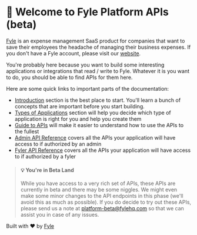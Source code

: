 # 👋 Welcome to Fyle Platform APIs (beta)

[Fyle](https://www.fylehq.com) is an expense management SaaS product for companies that want to save their employees the headache of managing their business expenses. If you don't have a Fyle account, please visit our [website](https://www.fylehq.com).

You're probably here because you want to build some interesting applications or integrations that read / write to Fyle. Whatever it is you want to do, you should be able to find APIs for them here.

Here are some quick links to important parts of the documentation:

* [Introduction](https://docs.fylehq.com/docs/fyle-platform-docs/ZG9jOjE-introduction) section is the best place to start. You'll learn a bunch of concepts that are important before you start building.
* [Types of Applications](https://docs.fylehq.com/docs/fyle-platform-docs/ZG9jOjI4MTQ2MDUy-types-of-application) section will help you decide which type of application is right for you and help you create them 
* [Guide to APIs](https://docs.fylehq.com/docs/fyle-platform-docs/ZG9jOjI3Mzk2NTM3-guide-to-data-ap-is) will make it easier to understand how to use the APIs to the fullest
* [Admin API Reference](https://docs.fylehq.com/docs/fyle-platform-docs/YXBpOjQwNjU3MA-admin-ap-is) covers all the APIs your application will have access to if authorized by an admin
* [Fyler API Reference](https://docs.fylehq.com/docs/fyle-platform-docs/YXBpOjQ2MTc2NTg-fyler-ap-is) covers all the APIs your application will have access to if authorized by a fyler


<!-- theme: warning -->

> #### 💡 You're in Beta Land
>
> While you have access to a very rich set of APIs, these APIs are currently in beta and there may be some niggles. We might even make some minor changes to the API endpoints in this phase (we'll avoid this as much as possible). If you do decide to try out these APIs, please send us a note at platform-beta@fylehq.com so that we can assist you in case of any issues.


Built with ❤️ by [Fyle](https://www.fylehq.com)